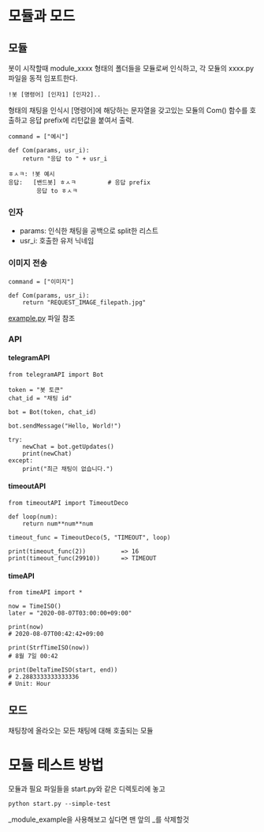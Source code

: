 # 모듈과 모드
## 모듈
봇이 시작할때 module_xxxx 형태의 폴더들을 모듈로써 인식하고, 각 모듈의 xxxx.py 파일을 동적 임포트한다.
```
!봇 [명령어] [인자1] [인자2]..
```
형태의 채팅을 인식시 [명령어]에 해당하는 문자열을 갖고있는 모듈의 Com() 함수를 호출하고 응답 prefix에 리턴값을 붙여서 출력.

```
command = ["예시"]

def Com(params, usr_i):
    return "응답 to " + usr_i
```

```
ㅎㅅㅋ: !봇 예시
응답:   [밴드봇] ㅎㅅㅋ         # 응답 prefix
        응답 to ㅎㅅㅋ
```

### 인자
* params: 인식한 채팅을 공백으로 split한 리스트
* usr_i: 호출한 유저 닉네임

### 이미지 전송
```
command = ["이미지"]

def Com(params, usr_i):
    return "REQUEST_IMAGE_filepath.jpg"
```
[example.py](https://github.com/kohs100/bandbot2/blob/master/_module_example/example.py "ref") 파일 참조

### API
#### telegramAPI
```
from telegramAPI import Bot

token = "봇 토큰"
chat_id = "채팅 id"

bot = Bot(token, chat_id)

bot.sendMessage("Hello, World!")

try:
    newChat = bot.getUpdates()
    print(newChat)
except:
    print("최근 채팅이 없습니다.")

```

#### timeoutAPI
```
from timeoutAPI import TimeoutDeco

def loop(num):
    return num**num**num

timeout_func = TimeoutDeco(5, "TIMEOUT", loop)

print(timeout_func(2))          => 16
print(timeout_func(29910))      => TIMEOUT
```

#### timeAPI
```
from timeAPI import *

now = TimeISO()
later = "2020-08-07T03:00:00+09:00"

print(now)
# 2020-08-07T00:42:42+09:00

print(StrfTimeISO(now))
# 8월 7일 00:42

print(DeltaTimeISO(start, end))
# 2.2883333333333336
# Unit: Hour

```

## 모드
채팅창에 올라오는 모든 채팅에 대해 호출되는 모듈

# 모듈 테스트 방법
모듈과 필요 파일들을 start.py와 같은 디렉토리에 놓고
```
python start.py --simple-test
```
_module_example을 사용해보고 싶다면 맨 앞의 _를 삭제할것